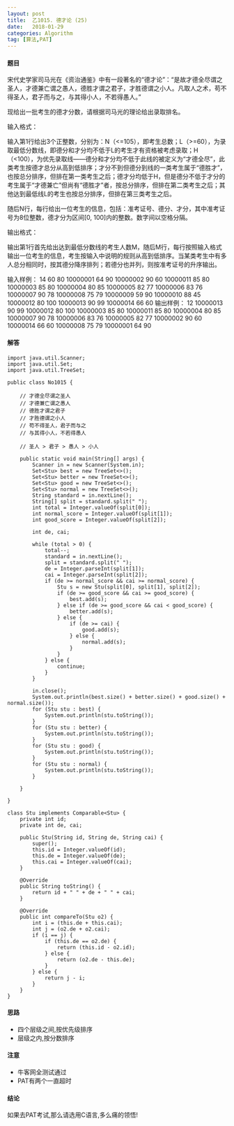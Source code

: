 ```yaml
---
layout: post
title:  乙1015. 德才论 (25)
date:   2018-01-29
categories: Algorithm
tag: [算法,PAT]
---
```

 

#### 题目 ####

宋代史学家司马光在《资治通鉴》中有一段著名的“德才论”：“是故才德全尽谓之圣人，才德兼亡谓之愚人，德胜才谓之君子，才胜德谓之小人。凡取人之术，苟不得圣人，君子而与之，与其得小人，不若得愚人。”

现给出一批考生的德才分数，请根据司马光的理论给出录取排名。

输入格式：

输入第1行给出3个正整数，分别为：N（<=105），即考生总数；L（>=60），为录取最低分数线，即德分和才分均不低于L的考生才有资格被考虑录取；H（<100），为优先录取线——德分和才分均不低于此线的被定义为“才德全尽”，此类考生按德才总分从高到低排序；才分不到但德分到线的一类考生属于“德胜才”，也按总分排序，但排在第一类考生之后；德才分均低于H，但是德分不低于才分的考生属于“才德兼亡”但尚有“德胜才”者，按总分排序，但排在第二类考生之后；其他达到最低线L的考生也按总分排序，但排在第三类考生之后。

随后N行，每行给出一位考生的信息，包括：准考证号、德分、才分，其中准考证号为8位整数，德才分为区间[0, 100]内的整数。数字间以空格分隔。

输出格式：

输出第1行首先给出达到最低分数线的考生人数M，随后M行，每行按照输入格式输出一位考生的信息，考生按输入中说明的规则从高到低排序。当某类考生中有多人总分相同时，按其德分降序排列；若德分也并列，则按准考证号的升序输出。

输入样例：
	14 60 80
	10000001 64 90
	10000002 90 60
	10000011 85 80
	10000003 85 80
	10000004 80 85
	10000005 82 77
	10000006 83 76
	10000007 90 78
	10000008 75 79
	10000009 59 90
	10000010 88 45
	10000012 80 100
	10000013 90 99
	10000014 66 60
输出样例：
	12
	10000013 90 99
	10000012 80 100
	10000003 85 80
	10000011 85 80
	10000004 80 85
	10000007 90 78
	10000006 83 76
	10000005 82 77
	10000002 90 60
	10000014 66 60
	10000008 75 79
	10000001 64 90

#### 解答 ####
 
	import java.util.Scanner;
	import java.util.Set;
	import java.util.TreeSet;
	 
	public class No1015 {
	
		// 才德全尽谓之圣人
		// 才德兼亡谓之愚人
		// 德胜才谓之君子
		// 才胜德谓之小人
		// 苟不得圣人，君子而与之
		// 与其得小人，不若得愚人
	
		// 圣人 > 君子 > 愚人 > 小人
	
		public static void main(String[] args) {
			Scanner in = new Scanner(System.in);
			Set<Stu> best = new TreeSet<>();
			Set<Stu> better = new TreeSet<>();
			Set<Stu> good = new TreeSet<>();
			Set<Stu> normal = new TreeSet<>();
			String standard = in.nextLine();
			String[] split = standard.split(" ");
			int total = Integer.valueOf(split[0]);
			int normal_score = Integer.valueOf(split[1]);
			int good_score = Integer.valueOf(split[2]);
	
			int de, cai;
	
			while (total > 0) {
				total--;
				standard = in.nextLine();
				split = standard.split(" ");
				de = Integer.parseInt(split[1]);
				cai = Integer.parseInt(split[2]);
				if (de >= normal_score && cai >= normal_score) {
					Stu s = new Stu(split[0], split[1], split[2]);
					if (de >= good_score && cai >= good_score) {
						best.add(s);
					} else if (de >= good_score && cai < good_score) {
						better.add(s);
					} else {
						if (de >= cai) {
							good.add(s);
						} else {
							normal.add(s);
						}
					}
				} else {
					continue;
				}
			}
	
			in.close();
			System.out.println(best.size() + better.size() + good.size() + normal.size());
			for (Stu stu : best) {
				System.out.println(stu.toString());
			}
			for (Stu stu : better) {
				System.out.println(stu.toString());
			}
			for (Stu stu : good) {
				System.out.println(stu.toString());
			}
			for (Stu stu : normal) {
				System.out.println(stu.toString());
			}
	
		}
	
	}
	
	class Stu implements Comparable<Stu> {
		private int id;
		private int de, cai;
		
		public Stu(String id, String de, String cai) {
			super();
			this.id = Integer.valueOf(id);
			this.de = Integer.valueOf(de);
			this.cai = Integer.valueOf(cai);
		}
	
		@Override
		public String toString() {
			return id + " " + de + " " + cai;
		}
	
		@Override
		public int compareTo(Stu o2) {
			int i = (this.de + this.cai);
			int j = (o2.de + o2.cai);
			if (i == j) {
				if (this.de == o2.de) {
					return (this.id - o2.id);
				} else {
					return (o2.de - this.de);
				}
			} else {
				return j - i;
			}
		}
	}



#### 思路 ####

- 四个层级之间,按优先级排序
- 层级之内,按分数排序

#### 注意 ####

- 牛客网全测试通过
- PAT有两个一直超时

#### 结论 ####

如果去PAT考试,那么请选用C语言,多么痛的领悟!
